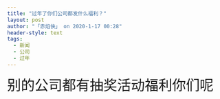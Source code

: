 ```yaml
---
title: "过年了你们公司都发什么福利？"
layout: post
author: "「赤焰侠」 on 2020-1-17 00:28"
header-style: text
tags:
  - 新闻
  - 公司
  - 过年
---
```


<head></head>
<body>
 <font size="6">别的公司都有抽奖活动福利你们呢</font>
 <br>
</body>


